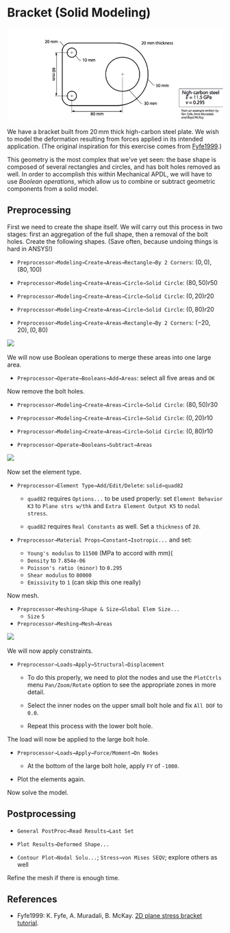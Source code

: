 #   Bracket (Solid Modeling)

![](./img/bracket.png)

We have a bracket built from $20 \,\text{mm}$ thick high-carbon steel plate.  We wish to model the deformation resulting from forces applied in its intended application.  (The original inspiration for this exercise comes from [Fyfe1999](#Fyfe1999).)

This geometry is the most complex that we've yet seen:  the base shape is composed of several rectangles and circles, and has bolt holes removed as well.  In order to accomplish this within Mechanical APDL, we will have to use *Boolean operations*, which allow us to combine or subtract geometric components from a solid model.

##  Preprocessing

First we need to create the shape itself.  We will carry out this process in two stages:  first an aggregation of the full shape, then a removal of the bolt holes.  Create the following shapes.  (Save often, because undoing things is hard in ANSYS!)

-   `Preprocessor→Modeling→Create→Areas→Rectangle→By 2 Corners`:  $(0,0), (80,100)$

-   `Preprocessor→Modeling→Create→Areas→Circle→Solid Circle`:  $(80,50) r 50$

-   `Preprocessor→Modeling→Create→Areas→Circle→Solid Circle`:  $(0,20) r 20$

-   `Preprocessor→Modeling→Create→Areas→Circle→Solid Circle`:  $(0,80) r 20$

-   `Preprocessor→Modeling→Create→Areas→Rectangle→By 2 Corners`:  $(-20,20), (0,80)$

![](./img/geometry-solid.png)

We will now use Boolean operations to merge these areas into one large area.

-   `Preprocessor→Operate→Booleans→Add→Areas`:  select all five areas and `OK`

Now remove the bolt holes.

-   `Preprocessor→Modeling→Create→Areas→Circle→Solid Circle`:  $(80,50) r 30$

-   `Preprocessor→Modeling→Create→Areas→Circle→Solid Circle`:  $(0,20) r 10$

-   `Preprocessor→Modeling→Create→Areas→Circle→Solid Circle`:  $(0,80) r 10$

-   `Preprocessor→Operate→Booleans→Subtract→Areas`

![](./img/geometry-holes.png)

Now set the element type.

-   `Preprocessor→Element Type→Add/Edit/Delete`:  `solid→quad82`
    
    -   `quad82` requires `Options...` to be used properly:  set `Element Behavior K3` to `Plane strs w/thk` and `Extra Element Output K5` to `nodal stress`.
    
    -   `quad82` requires `Real Constants` as well.  Set a `thickness` of `20`.
    
-   `Preprocessor→Material Props→Constant→Isotropic...` and set:
    
    -   `Young's modulus` to `11500` (MPa to accord with mm)(
    -   `Density` to `7.854e-06`
    -   `Poisson's ratio (minor)` to `0.295`
    -   `Shear modulus` to `80000`
    -   `Emissivity` to `1` (can skip this one really)

Now mesh.

-   `Preprocessor→Meshing→Shape & Size→Global Elem Size...`
    -   `Size` `5`
-   `Preprocessor→Meshing→Mesh→Areas`

![](./img/mesh.png)

We will now apply constraints.

-   `Preprocessor→Loads→Apply→Structural→Displacement`
    
    -   To do this properly, we need to plot the nodes and use the `PlotCtrls` menu `Pan/Zoom/Rotate` option to see the appropriate zones in more detail.
    
    -   Select the inner nodes on the upper small bolt hole and fix `All DOF` to `0.0`.
    
    -   Repeat this process with the lower bolt hole.

The load will now be applied to the large bolt hole.

-   `Preprocessor→Loads→Apply→Force/Moment→On Nodes`
    
    -   At the bottom of the large bolt hole, apply `FY` of `-1000`.

-   Plot the elements again.

Now solve the model.

##  Postprocessing

-   `General PostProc→Read Results→Last Set`

-   `Plot Results→Deformed Shape...`

-   `Contour Plot→Nodal Solu...`; `Stress→von Mises SEQV`; explore others as well

Refine the mesh if there is enough time.


##  References

-   <a id="Fyfe1999">Fyfe1999</a>:  K. Fyfe, A. Muradali, B. McKay.  [2D plane stress bracket tutorial](https://web.archive.org/web/20090310171327/http://homepages.strath.ac.uk/~clas16/~fyfe/ansys/bracket/bracket.html).




